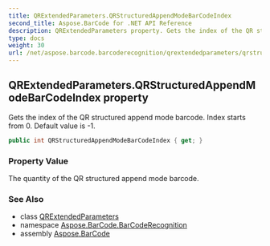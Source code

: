 ```yaml
---
title: QRExtendedParameters.QRStructuredAppendModeBarCodeIndex
second_title: Aspose.BarCode for .NET API Reference
description: QRExtendedParameters property. Gets the index of the QR structured append mode barcode. Index starts from 0. Default value is 1
type: docs
weight: 30
url: /net/aspose.barcode.barcoderecognition/qrextendedparameters/qrstructuredappendmodebarcodeindex/
---
```

## QRExtendedParameters.QRStructuredAppendModeBarCodeIndex property

Gets the index of the QR structured append mode barcode. Index starts from 0. Default value is -1.

```csharp
public int QRStructuredAppendModeBarCodeIndex { get; }
```

### Property Value

The quantity of the QR structured append mode barcode.

### See Also

* class [QRExtendedParameters](../)
* namespace [Aspose.BarCode.BarCodeRecognition](../../../aspose.barcode.barcoderecognition/)
* assembly [Aspose.BarCode](../../../)


